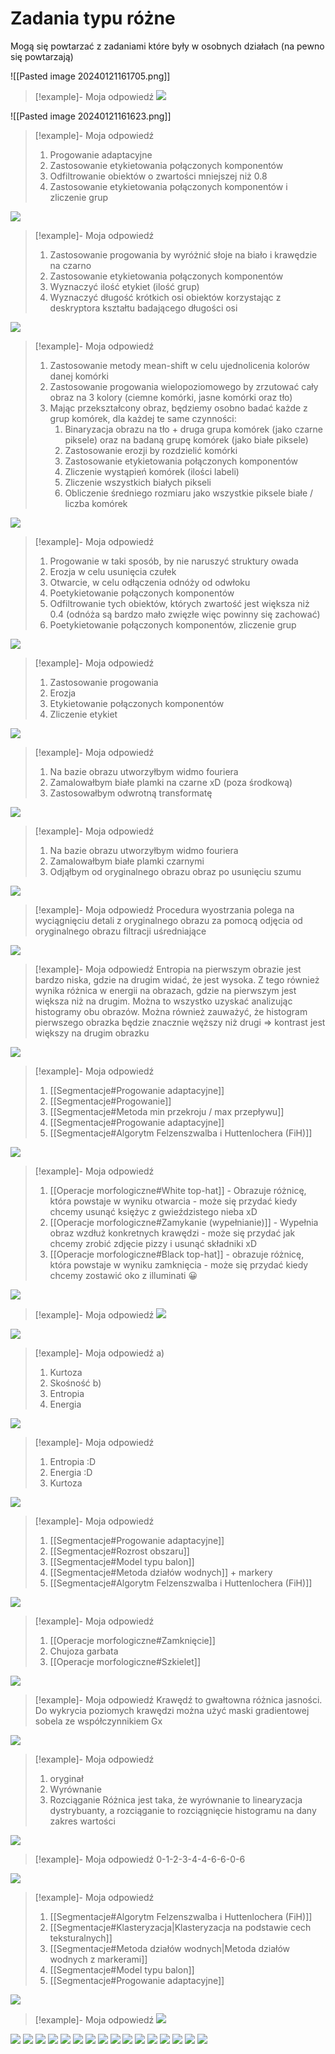 # Zadania typu różne

Mogą się powtarzać z zadaniami które były w osobnych działach (na pewno się powtarzają)

![[Pasted image 20240121161705.png]]

> [!example]- Moja odpowiedź
> ![](https://i.imgur.com/8OLvZ7d.png)

![[Pasted image 20240121161623.png]]

> [!example]- Moja odpowiedź
>
> 1. Progowanie adaptacyjne
> 2. Zastosowanie etykietowania połączonych komponentów
> 3. Odfiltrowanie obiektów o zwartości mniejszej niż 0.8
> 4. Zastosowanie etykietowania połączonych komponentów i zliczenie grup

![](https://i.imgur.com/Q1zQKrJ.png)

> [!example]- Moja odpowiedź
>
> 1. Zastosowanie progowania by wyróżnić słoje na biało i krawędzie na czarno
> 2. Zastosowanie etykietowania połączonych komponentów
> 3. Wyznaczyć ilość etykiet (ilość grup)
> 4. Wyznaczyć długość krótkich osi obiektów korzystając z deskryptora kształtu badającego długości osi

![](https://i.imgur.com/gnAa514.jpg)

> [!example]- Moja odpowiedź
>
> 1. Zastosowanie metody mean-shift w celu ujednolicenia kolorów danej komórki
> 2. Zastosowanie progowania wielopoziomowego by zrzutować cały obraz na 3 kolory (ciemne komórki, jasne komórki oraz tło)
> 3. Mając przekształcony obraz, będziemy osobno badać każde z grup komórek, dla każdej te same czynności:
>    1. Binaryzacja obrazu na tło + druga grupa komórek (jako czarne piksele) oraz na badaną grupę komórek (jako białe piksele)
>    2. Zastosowanie erozji by rozdzielić komórki
>    3. Zastosowanie etykietowania połączonych komponentów
>    4. Zliczenie wystąpień komórek (ilości labeli)
>    5. Zliczenie wszystkich białych pikseli
>    6. Obliczenie średniego rozmiaru jako wszystkie piksele białe / liczba komórek

![](https://i.imgur.com/MvvLxpg.png)

> [!example]- Moja odpowiedź
>
> 1. Progowanie w taki sposób, by nie naruszyć struktury owada
> 2. Erozja w celu usunięcia czułek
> 3. Otwarcie, w celu odłączenia odnóży od odwłoku
> 4. Poetykietowanie połączonych komponentów
> 5. Odfiltrowanie tych obiektów, których zwartość jest większa niż 0.4 (odnóża są bardzo mało zwięzłe więc powinny się zachować)
> 6. Poetykietowanie połączonych komponentów, zliczenie grup

![](https://i.imgur.com/iy20Kux.png)

> [!example]- Moja odpowiedź
>
> 1. Zastosowanie progowania
> 2. Erozja
> 3. Etykietowanie połączonych komponentów
> 4. Zliczenie etykiet

![](https://i.imgur.com/lq4peNu.png)

> [!example]- Moja odpowiedź
>
> 1. Na bazie obrazu utworzyłbym widmo fouriera
> 2. Zamalowałbym białe plamki na czarne xD (poza środkową)
> 3. Zastosowałbym odwrotną transformatę

![](https://i.imgur.com/KZRRDtN.png)

> [!example]- Moja odpowiedź
>
> 1. Na bazie obrazu utworzyłbym widmo fouriera
> 2. Zamalowałbym białe plamki czarnymi
> 3. Odjąłbym od oryginalnego obrazu obraz po usunięciu szumu

![](https://i.imgur.com/AadcdRa.png)

> [!example]- Moja odpowiedź
> Procedura wyostrzania polega na wyciągnięciu detali z oryginalnego obrazu za pomocą odjęcia od oryginalnego obrazu filtracji uśredniające

![](https://i.imgur.com/jYtU5hQ.png)

> [!example]- Moja odpowiedź
> Entropia na pierwszym obrazie jest bardzo niska, gdzie na drugim widać, że jest wysoka. Z tego również wynika różnica w energii na obrazach, gdzie na pierwszym jest większa niż na drugim. Można to wszystko uzyskać analizując histogramy obu obrazów.
> Można również zauważyć, że histogram pierwszego obrazka będzie znacznie węższy niż drugi => kontrast jest większy na drugim obrazku

![](https://i.imgur.com/lz4lc0H.png)

> [!example]- Moja odpowiedź
>
> 1. [[Segmentacje#Progowanie adaptacyjne]]
> 2. [[Segmentacje#Progowanie]]
> 3. [[Segmentacje#Metoda min przekroju / max przepływu]]
> 4. [[Segmentacje#Progowanie adaptacyjne]]
> 5. [[Segmentacje#Algorytm Felzenszwalba i Huttenlochera (FiH)]]

![](https://i.imgur.com/gMXOfFo.png)

> [!example]- Moja odpowiedź
>
> 1. [[Operacje morfologiczne#White top-hat]] - Obrazuje różnicę, która powstaje w wyniku otwarcia - może się przydać kiedy chcemy usunąć księżyc z gwieździstego nieba xD
> 2. [[Operacje morfologiczne#Zamykanie (wypełnianie)]] - Wypełnia obraz wzdłuż konkretnych krawędzi - może się przydać jak chcemy zrobić zdjęcie pizzy i usunąć składniki xD
> 3. [[Operacje morfologiczne#Black top-hat]] - obrazuje różnicę, która powstaje w wyniku zamknięcia - może się przydać kiedy chcemy zostawić oko z illuminati 😀

![](https://i.imgur.com/1FhNVAL.png)

> [!example]- Moja odpowiedź
> ![](https://i.imgur.com/gwoY42Q.png)

![](https://i.imgur.com/FvPQdMh.png)

> [!example]- Moja odpowiedź
> a)
>
> 1. Kurtoza
> 2. Skośność
>    b)
> 3. Entropia
> 4. Energia

![](https://i.imgur.com/UQMSQsA.png)

> [!example]- Moja odpowiedź
>
> 1. Entropia :D
> 2. Energia :D
> 3. Kurtoza

![](https://i.imgur.com/3wnHOEP.png)

> [!example]- Moja odpowiedź
>
> 1. [[Segmentacje#Progowanie adaptacyjne]]
> 2. [[Segmentacje#Rozrost obszaru]]
> 3. [[Segmentacje#Model typu balon]]
> 4. [[Segmentacje#Metoda działów wodnych]] + markery
> 5. [[Segmentacje#Algorytm Felzenszwalba i Huttenlochera (FiH)]]

![](https://i.imgur.com/c8A7B4e.png)

> [!example]- Moja odpowiedź
>
> 1. [[Operacje morfologiczne#Zamknięcie]]
> 2. Chujoza garbata
> 3. [[Operacje morfologiczne#Szkielet]]

![](https://i.imgur.com/z2K6Loj.png)

> [!example]- Moja odpowiedź
> Krawędź to gwałtowna różnica jasności. Do wykrycia poziomych krawędzi można użyć maski gradientowej sobela ze współczynnikiem Gx

![](https://i.imgur.com/vF4idEU.png)

> [!example]- Moja odpowiedź
>
> 1. oryginał
> 2. Wyrównanie
> 3. Rozciąganie
>    Różnica jest taka, że wyrównanie to linearyzacja dystrybuanty, a rozciąganie to rozciągnięcie histogramu na dany zakres wartości

![](https://i.imgur.com/qD1q2vj.png)

> [!example]- Moja odpowiedź
> 0-1-2-3-4-4-6-6-0-6

![](https://i.imgur.com/XWeoJUT.png)

> [!example]- Moja odpowiedź
>
> 1. [[Segmentacje#Algorytm Felzenszwalba i Huttenlochera (FiH)]]
> 2. [[Segmentacje#Klasteryzacja|Klasteryzacja na podstawie cech teksturalnych]]
> 3. [[Segmentacje#Metoda działów wodnych|Metoda działów wodnych z markerami]]
> 4. [[Segmentacje#Model typu balon]]
> 5. [[Segmentacje#Progowanie adaptacyjne]]

![](https://i.imgur.com/plGr5mV.png)

> [!example]- Moja odpowiedź
> ![](https://i.imgur.com/MBrREgX.png)

![](https://i.imgur.com/N8msBno.png)
![](https://i.imgur.com/VdJI5zQ.png)
![](https://i.imgur.com/rFpdNsU.png)
![](https://i.imgur.com/mDRDi5k.png)
![](https://i.imgur.com/lKY68u7.png)
![](https://i.imgur.com/HtyuxKS.png)
![](https://i.imgur.com/Pxu0ali.png)
![](https://i.imgur.com/fOw7olJ.png)
![](https://i.imgur.com/1J9U5qr.png)
![](https://i.imgur.com/A3Ui85c.png)
![](https://i.imgur.com/B7ajlNk.png)
![](https://i.imgur.com/cyDx1XE.png)
![](https://i.imgur.com/rHhOHZs.png)
![](https://i.imgur.com/xxOnG71.png)
![](https://i.imgur.com/c40JNU5.png)
![](https://i.imgur.com/Fhbxdxu.png)
